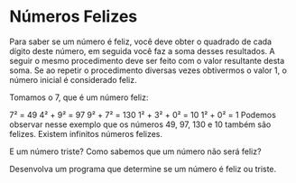 # Números Felizes

Para saber se um número é feliz, você deve obter o quadrado de cada dígito deste número, em seguida você faz a soma desses resultados. A seguir o mesmo procedimento deve ser feito com o valor resultante desta soma. Se ao repetir o procedimento diversas vezes obtivermos o valor 1, o número inicial é considerado feliz.

Tomamos o 7, que é um número feliz:

7² = 49
4² + 9² = 97
9² + 7² = 130
1² + 3² + 0² = 10
1² + 0² = 1
Podemos observar nesse exemplo que os números 49, 97, 130 e 10 também são felizes. Existem infinitos números felizes.

E um número triste? Como sabemos que um número não será feliz?

Desenvolva um programa que determine se um número é feliz ou triste.